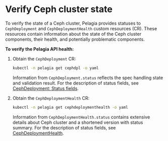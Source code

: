 <a id="verify-ceph-cluster-mira"></a>

# Verify Ceph cluster state

To verify the state of a Ceph cluster, Pelagia provides statuses to `CephDeployment` and `CephDeploymentHealth`
custom resources (CR). These resources contain information about the state of the Ceph cluster components,
their health, and potentially problematic components.

**To verify the Pelagia API health:**

1. Obtain the `CephDeployment` CR:
   ```bash
   kubectl -n pelagia get cephdpl -o yaml
   ```

     Information from `CephDeployment.status` reflects the spec handling state and
     validation result. For the description of status fields, see
     [CephDeployment: Status fields](https://mirantis.github.io/pelagia/architecture/custom-resources/cephdeployment#status).

2. Obtain the `CephDeploymentHealth` CR:
   ```bash
   kubectl -n pelagia get cephdeploymenthealth -o yaml
   ```

     Information from `CephDeploymentHealth.status` contains extensive details about
     Ceph cluster and a shortened version with status summary. For the description of
     status fields, see [CephDeploymentHealth](https://mirantis.github.io/pelagia/architecture/custom-resources/cephdeploymenthealth).

